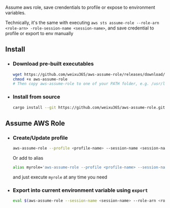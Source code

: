 Assume aws role, save crendentials to profile or expose to environment variables.

Technically, it's the same with executing `aws sts assume-role --role-arn <role-arn> -role-session-name <session-name>`,
and save credential to profile or export to env manually

## Install
- ### Download pre-built executables
    ```bash
    wget https://github.com/weixu365/aws-assume-role/releases/download/v1.0.0/aws-assume-role_darwin_amd64 -O aws-assume-role
    chmod +x aws-assume-role
    # Then copy aws-assume-role to one of your PATH folder, e.g. /usr/local/bin
    ```

- ### Install from source
    ```bash
    cargo install --git https://github.com/weixu365/aws-assume-role.git
    ```

## Assume AWS Role
- ### Create/Update profile
    ```bash
    aws-assume-role --profile <profile-name> --session-name <session-name> --role-arn <role-arn>
    ```

    Or add to alias
    ```bash
    alias myrole='aws-assume-role --profile <profile-name> --session-name <session-name> --role-arn <role-arn>'
    ```
    and just execute `myrole` at any time you need

- ### Export into current environment variable using `export`
    ```bash
    eval $(aws-assume-role --session-name <session-name> --role-arn <role-arn>)
    ```
